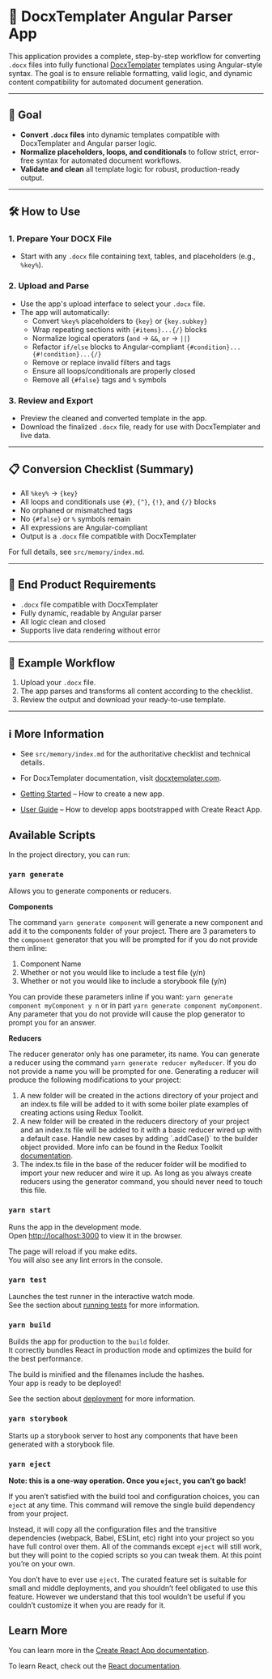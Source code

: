 # 🧬 DocxTemplater Angular Parser App

This application provides a complete, step-by-step workflow for converting `.docx` files into fully functional [DocxTemplater](https://docxtemplater.com/) templates using Angular-style syntax. The goal is to ensure reliable formatting, valid logic, and dynamic content compatibility for automated document generation.

---

## 🚀 Goal

- **Convert `.docx` files** into dynamic templates compatible with DocxTemplater and Angular parser logic.
- **Normalize placeholders, loops, and conditionals** to follow strict, error-free syntax for automated document workflows.
- **Validate and clean** all template logic for robust, production-ready output.

---

## 🛠️ How to Use

### 1. Prepare Your DOCX File
- Start with any `.docx` file containing text, tables, and placeholders (e.g., `%key%`).

### 2. Upload and Parse
- Use the app's upload interface to select your `.docx` file.
- The app will automatically:
  - Convert `%key%` placeholders to `{key}` or `{key.subkey}`
  - Wrap repeating sections with `{#items}...{/}` blocks
  - Normalize logical operators (`and` → `&&`, `or` → `||`)
  - Refactor `if/else` blocks to Angular-compliant `{#condition}...{#!condition}...{/}`
  - Remove or replace invalid filters and tags
  - Ensure all loops/conditionals are properly closed
  - Remove all `{#false}` tags and `%` symbols

### 3. Review and Export
- Preview the cleaned and converted template in the app.
- Download the finalized `.docx` file, ready for use with DocxTemplater and live data.

---

## 📋 Conversion Checklist (Summary)
- All `%key%` → `{key}`
- All loops and conditionals use `{#}`, `{^}`, `{!}`, and `{/}` blocks
- No orphaned or mismatched tags
- No `{#false}` or `%` symbols remain
- All expressions are Angular-compliant
- Output is a `.docx` file compatible with DocxTemplater

For full details, see `src/memory/index.md`.

---

## 🧩 End Product Requirements
- `.docx` file compatible with DocxTemplater
- Fully dynamic, readable by Angular parser
- All logic clean and closed
- Supports live data rendering without error

---

## 🏁 Example Workflow
1. Upload your `.docx` file.
2. The app parses and transforms all content according to the checklist.
3. Review the output and download your ready-to-use template.

---

## ℹ️ More Information
- See `src/memory/index.md` for the authoritative checklist and technical details.
- For DocxTemplater documentation, visit [docxtemplater.com](https://docxtemplater.com/).

- [Getting Started](https://create-react-app.dev/docs/getting-started) – How to create a new app.
- [User Guide](https://create-react-app.dev) – How to develop apps bootstrapped with Create React App.

## Available Scripts

In the project directory, you can run:

### `yarn generate`

Allows you to generate components or reducers.<br />

**Components**<br />

The command `yarn generate component` will generate a new component and add it to the components folder of your project. There are 3 parameters to the `component` generator that you will be prompted for if you do not provide them inline:
<ol>
  <li> Component Name </li>
  <li> Whether or not you would like to include a test file (y/n) </li>
  <li> Whether or not you would like to include a storybook file (y/n)  </li>
</ol>

You can provide these parameters inline if you want: `yarn generate component myComponent y n` or in part `yarn generate component myComponent`. Any parameter that you do not provide will cause the plop generator to prompt you for an answer.<br />

**Reducers**<br />

The reducer generator only has one parameter, its name. You can generate a reducer using the command `yarn generate reducer myReducer`. If you do not provide a name you will be prompted for one. Generating a reducer will produce the following modifications to your project: <br />

<ol>
  <li> A new folder will be created in the actions directory of your project and an index.ts file will be added to it with some boiler plate examples of creating actions using Redux Toolkit.</li>
  <li> A new folder will be created in the reducers directory of your project and an index.ts file will be added to it with a basic reducer wired up with a default case. Handle new cases by adding `.addCase()` to the builder object provided. More info can be found in the Redux Toolkit <a href='https://redux-toolkit.js.org/api/createReducer#builderaddcase' target="_blank">documentation</a>.</li>
  <li> The index.ts file in the base of the reducer folder will be modified to import your new reducer and wire it up. As long as you always create reducers using the generator command, you should never need to touch this file. </li>
</ol>

### `yarn start`

Runs the app in the development mode.<br />
Open [http://localhost:3000](http://localhost:3000) to view it in the browser.

The page will reload if you make edits.<br />
You will also see any lint errors in the console.

### `yarn test`

Launches the test runner in the interactive watch mode.<br />
See the section about [running tests](https://facebook.github.io/create-react-app/docs/running-tests) for more information.

### `yarn build`

Builds the app for production to the `build` folder.<br />
It correctly bundles React in production mode and optimizes the build for the best performance.

The build is minified and the filenames include the hashes.<br />
Your app is ready to be deployed!

See the section about [deployment](https://facebook.github.io/create-react-app/docs/deployment) for more information.

### `yarn storybook`

Starts up a storybook server to host any components that have been generated with a storybook file.

### `yarn eject`

**Note: this is a one-way operation. Once you `eject`, you can’t go back!**

If you aren’t satisfied with the build tool and configuration choices, you can `eject` at any time. This command will remove the single build dependency from your project.

Instead, it will copy all the configuration files and the transitive dependencies (webpack, Babel, ESLint, etc) right into your project so you have full control over them. All of the commands except `eject` will still work, but they will point to the copied scripts so you can tweak them. At this point you’re on your own.

You don’t have to ever use `eject`. The curated feature set is suitable for small and middle deployments, and you shouldn’t feel obligated to use this feature. However we understand that this tool wouldn’t be useful if you couldn’t customize it when you are ready for it.

## Learn More

You can learn more in the [Create React App documentation](https://facebook.github.io/create-react-app/docs/getting-started).

To learn React, check out the [React documentation](https://reactjs.org/).
